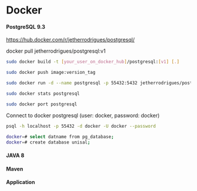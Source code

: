 # Docker

#### PostgreSQL 9.3
https://hub.docker.com/r/jetherrodrigues/postgresql/

docker pull jetherrodrigues/postgresql:v1

```sh
sudo docker build -t [your_user_on_docker_hub]/postgresql:[v1] [.]
```

```sh
sudo docker push image:version_tag
```

```sh
sudo docker run -d --name postgresql -p 55432:5432 jetherrodrigues/postgresql:v1
```

```sh
sudo docker stats postgresql
```

```sh
sudo docker port postgresql
```
Connect to docker postgresql (user: docker, password: docker)
```sh
psql -h localhost -p 55432 -d docker -U docker --password

docker=# select datname from pg_database;
docker=# create database unisal;
```

#### JAVA 8


#### Maven


#### Application
